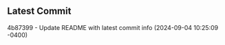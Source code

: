 
## Latest Commit
4b87399 - Update README with latest commit info (2024-09-04 10:25:09 -0400) <Yunxi-Zhou>
